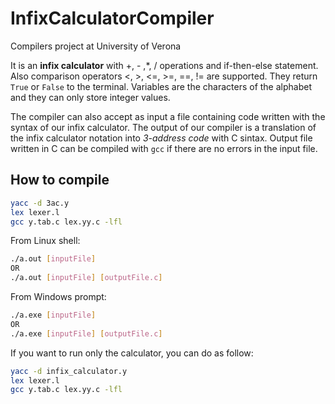 # InfixCalculatorCompiler
Compilers project at University of Verona

It is an **infix calculator** with +, - ,*, / operations and if-then-else statement. Also comparison operators <, >, <=, >=, ==, != are supported. They return `True` or `False` to the terminal.
Variables are the characters of the alphabet and they can only store integer values.

The compiler can also accept as input a file containing code written with the syntax of our infix calculator. The output of our compiler is a translation of the infix calculator notation into *3-address code* with C sintax. Output file written in C can be compiled with `gcc` if there are no errors in the input file.

## How to compile

```bash
yacc -d 3ac.y
lex lexer.l
gcc y.tab.c lex.yy.c -lfl
```

From Linux shell:

```bash
./a.out [inputFile]
OR
./a.out [inputFile] [outputFile.c]
```

From Windows prompt:

```bash
./a.exe [inputFile]
OR
./a.exe [inputFile] [outputFile.c]
```

If you want to run only the calculator, you can do as follow:
```bash
yacc -d infix_calculator.y
lex lexer.l
gcc y.tab.c lex.yy.c -lfl
```
